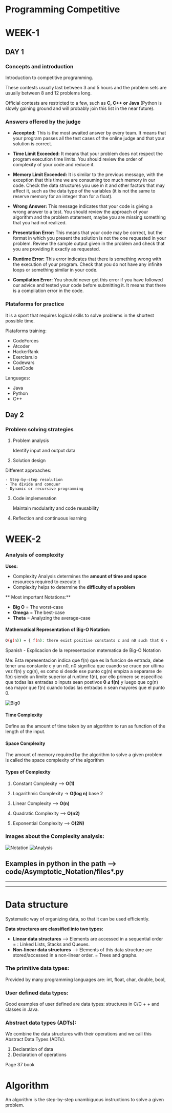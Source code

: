 # Programming Competitive

# WEEK-1

## DAY 1

### Concepts and introduction

Introduction to competitive programming.

These contests usually last between 3 and 5 hours and the problem sets are usually between 8 and 12 problems long.

Official contests are restricted to a few, such as **C, C++ or Java** (Python is slowly gaining ground and will probably join this list in the near future).

### Answers offered by the judge

+ **Accepted:** This is the most awaited answer by every team. It means that your program passes all the test cases of the online judge and that your solution is correct.

+ **Time Limit Exceeded:** It means that your problem does not respect the program execution time limits. You should review the order of complexity of your code and reduce it.

+ **Memory Limit Exceeded:** It is similar to the previous message, with the exception that this time we are consuming too much memory in our code. Check the data structures you use in it and other factors that may affect it, such as the data type of the variables (it is not the same to reserve memory for an integer than for a float).

+ **Wrong Answer:** This message indicates that your code is giving a wrong answer to a test. You should review the approach of your algorithm and the problem statement, maybe you are missing something that you had not realized.

+ **Presentation Error:** This means that your code may be correct, but the format in which you present the solution is not the one requested in your problem. Review the sample output given in the problem and check that you are providing it exactly as requested.

+ **Runtime Error:** This error indicates that there is something wrong with the execution of your program. Check that you do not have any infinite loops or something similar in your code.

+ **Compilation Error:** You should never get this error if you have followed our advice and tested your code before submitting it. It means that there is a compilation error in the code.


### Plataforms for practice

It is a sport that requires logical skills to solve problems in the shortest possible time.

Plataforms training:
- CodeForces
- Atcoder 
- HackerRank
- Exercism.io
- Codewars
- LeetCode

Languages:
- Java
- Python
- C++

## Day 2

### Problem solving strategies

1. Problem analysis

    Identify input and output data

2. Solution design

Different approaches:

    - Step-by-step resolution
    - The divide and conquer
    - Dynamic or recursive programming

3. Code implemenation

    Maintain modularity and code reusability


4. Reflection and continuous learning


# WEEK-2

### Analysis of complexity

**Uses:**

- Complexity Analysis determines the **amount of time and space** resources required to execute it
- Complexity helps to determine the **difficulty of a problem**

** Most important Notations:**

- **Big O** = The worst-case
- **Omega** = The best-case
- **Theta** = Analyzing the average-case


#### Mathematical Representation of Big-O Notation:

```bash
O(g(n)) = { f(n): there exist positive constants c and n0 such that 0 ≤ f(n) ≤ cg(n) for all n ≥ n0 }
```
Spanish - Explicacion de la representacion matematica de Big-O Notation

Me: Esta representacion indica que f(n) que es la funcion de entrada, debe tener una constante c y un n0, n0 significa que cuando se cruce por ultima vez f(n) y cg(n), es como si desde ese punto cg(n) empiza a separarse de f(n) siendo un limite superior al runtime f(n), por ello primero se especifica que todas las entradas o inputs sean postivos **0 ≤ f(n)** y luego que cg(n) sea mayor que f(n) cuando todas las entradas n sean mayores que el punto 0.

![Big0](Big0.jpg)

#### Time Complexity

 Define as the amount of time taken by an algorithm to run  as function of the length of the input.


#### Space Complexity

The amount of memory required by the algorithm to solve a given problem is called the space complexity of the algorithm


#### Types of Complexity 

1. Constant Complexity --> **O(1)**

2. Logarithmic Complexity -> **O(log n)** base 2

3. Linear Complexity --> **O(n)**

4. Quadratic Complexity --> **O(n2)**

5. Exponential Complexity --> **O(2N)**

### Images about the Complexity analysis:

![Notation](Algorithms-notation.png)
![Analysis](Analisys-Algorithm.png)

## Examples in python in the path --> code/Asymptotic_Notation/files*.py

---
---
# Data structure

Systematic way of organizing data, so that it can be used efficiently.

**Data structures are classified into two types:**
- **Linear data structures** --> Elements are accessed in a sequential order = : Linked Lists, Stacks and Queues.
- **Non-linear data structures** --> Elements of this data structure are stored/accessed in a non-linear order. = Trees and graphs.


### The primitive data types:
Provided by many programming languages are: int, float, char, double, bool,

### User defined data types:
Good examples of user defined are data types: structures in C/C + + and classes in Java.

### Abstract data types (ADTs):
We combine the data structures with their operations and we call this Abstract Data Types (ADTs).

1. Declaration of data
2. Declaration of operations


Page 37 book

# Algorithm

An algorithm is the step-by-step unambiguous instructions to solve a given problem.
